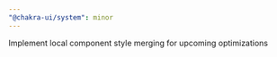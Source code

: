 ```yaml
---
"@chakra-ui/system": minor
---
```


Implement local component style merging for upcoming optimizations
